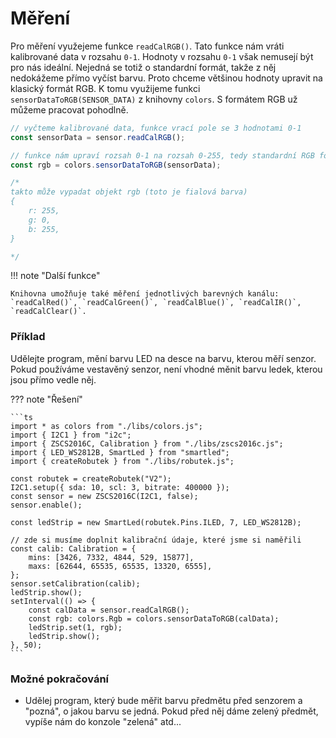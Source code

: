 # Měření

Pro měření využejeme funkce `readCalRGB()`. Tato funkce nám vráti kalibrované data v rozsahu `0-1`. Hodnoty v rozsahu `0-1` však nemusejí být pro nás ideální. Nejedná se totiž o standardní formát, takže z něj nedokážeme přímo vyčíst barvu. Proto chceme většinou hodnoty upravit na klasický formát RGB. K tomu využijeme funkci `sensorDataToRGB(SENSOR_DATA)` z knihovny `colors`. S formátem RGB už můžeme pracovat pohodlně.

```ts
// vyčteme kalibrované data, funkce vrací pole se 3 hodnotami 0-1
const sensorData = sensor.readCalRGB();

// funkce nám upraví rozsah 0-1 na rozsah 0-255, tedy standardní RGB formát; vrátí nám objekt typu Rgb
const rgb = colors.sensorDataToRGB(sensorData);

/*
takto může vypadat objekt rgb (toto je fialová barva)
{
    r: 255,
    g: 0,
    b: 255,
}

*/
```

!!! note "Další funkce"

    Knihovna umožňuje také měření jednotlivých barevných kanálu: `readCalRed()`, `readCalGreen()`, `readCalBlue()`, `readCalIR()`, `readCalClear()`.

### Příklad

Udělejte program, mění barvu LED na desce na barvu, kterou měří senzor. Pokud používáme vestavěný senzor, není vhodné měnit barvu ledek, kterou jsou přímo vedle něj.

??? note "Řešení"

    ```ts
    import * as colors from "./libs/colors.js";
    import { I2C1 } from "i2c";
    import { ZSCS2016C, Calibration } from "./libs/zscs2016c.js";
    import { LED_WS2812B, SmartLed } from "smartled";
    import { createRobutek } from "./libs/robutek.js";

    const robutek = createRobutek("V2");
    I2C1.setup({ sda: 10, scl: 3, bitrate: 400000 });
    const sensor = new ZSCS2016C(I2C1, false);
    sensor.enable();

    const ledStrip = new SmartLed(robutek.Pins.ILED, 7, LED_WS2812B);

    // zde si musíme doplnit kalibrační údaje, které jsme si naměřili
    const calib: Calibration = {
        mins: [3426, 7332, 4844, 529, 15877],
        maxs: [62644, 65535, 65535, 13320, 6555],
    };
    sensor.setCalibration(calib);
    ledStrip.show();
    setInterval(() => {
        const calData = sensor.readCalRGB();
        const rgb: colors.Rgb = colors.sensorDataToRGB(calData);
        ledStrip.set(1, rgb);
        ledStrip.show();
    }, 50);
    ```

### Možné pokračování

 - Udělej program, který bude měřit barvu předmětu před senzorem a "pozná", o jakou barvu se jedná. Pokud před něj dáme zelený předmět, vypíše nám do konzole "zelená" atd...
 
